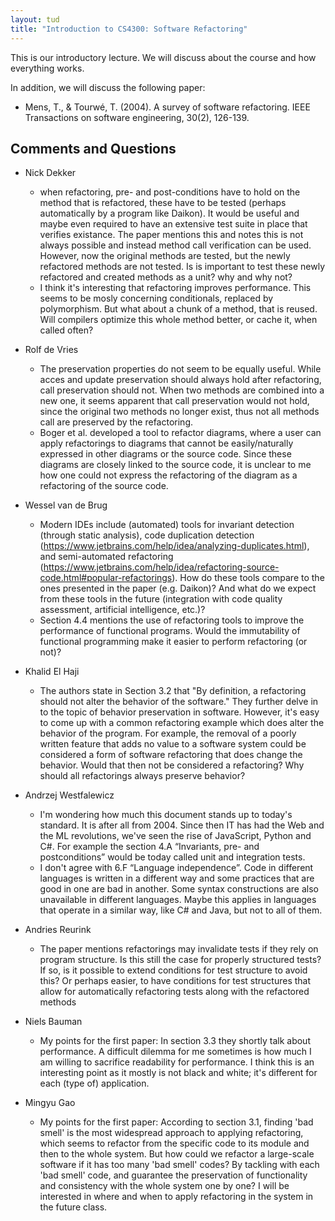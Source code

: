 ```yaml
---
layout: tud
title: "Introduction to CS4300: Software Refactoring"
---
```


This is our introductory lecture. We will discuss about the course and how everything works. 

In addition, we will discuss the following paper:

* Mens, T., & Tourwé, T. (2004). A survey of software refactoring. IEEE Transactions on software engineering, 30(2), 126-139.


## Comments and Questions

	
* Nick Dekker

	* when refactoring, pre- and post-conditions have to hold on the method that is refactored, these have to be tested (perhaps automatically by a program like Daikon). It would be useful and maybe even required to have an extensive test suite in place that verifies existance. The paper mentions this and notes this is not always possible and instead method call verification can be used. However, now the original methods are tested, but the newly refactored methods are not tested. Is is important to test these newly refactored and created methods as a unit? why and why not?
	* I think it's interesting that refactoring improves performance. This seems to be mosly concerning conditionals, replaced by polymorphism. But what about a chunk of a method, that is reused. Will compilers optimize this whole method better, or cache it, when called often?

* Rolf de Vries

	* The preservation properties do not seem to be equally useful. While acces and update preservation should always hold after refactoring, call preservation should not. When two methods are combined into a new one, it seems apparent that call preservation would not hold, since the original two methods no longer exist, thus not all methods call are preserved by the refactoring.
	* Boger et al. developed a tool to refactor diagrams, where a user can apply refactorings to diagrams that cannot be easily/naturally expressed in other diagrams or the source code. Since these diagrams are closely linked to the source code, it is unclear to me how one could not express the refactoring of the diagram as a refactoring of the source code.

* Wessel van de Brug

	* Modern IDEs include (automated) tools for invariant detection (through static analysis), code duplication detection (https://www.jetbrains.com/help/idea/analyzing-duplicates.html), and semi-automated refactoring (https://www.jetbrains.com/help/idea/refactoring-source-code.html#popular-refactorings). How do these tools compare to the ones presented in the paper (e.g. Daikon)? And what do we expect from these tools in the future (integration with code quality assessment, artificial intelligence, etc.)?
	* Section 4.4 mentions the use of refactoring tools to improve the performance of functional programs. Would the immutability of functional programming make it easier to perform refactoring (or not)?

* Khalid El Haji

	* The authors state in Section 3.2 that "By definition, a refactoring should not alter the behavior of the software." They further delve in to the topic of behavior preservation in software. However, it's easy to come up with a common refactoring example which does alter the behavior of the program. For example, the removal of a poorly written feature that adds no value to a software system could be considered a form of software refactoring that does change the behavior. Would that then not be considered a refactoring? Why should all refactorings always preserve behavior? 


* Andrzej Westfalewicz

	* I'm wondering how much this document stands up to today's standard. It is after all from 2004. Since then IT has had the Web and the ML revolutions, we've seen the rise of JavaScript, Python and C#. For example the section 4.A “Invariants, pre- and postconditions” would be today called unit and integration tests.
	* I don't agree with 6.F “Language independence”. Code in different languages is written in a different way and some practices that are good in one are bad in another. Some syntax constructions are also unavailable in different languages. Maybe this applies in languages that operate in a similar way, like C# and Java, but not to all of them.

	
* Andries Reurink

	* The paper mentions refactorings may invalidate tests if they rely on program structure. Is this still the case for properly structured tests? If so, is it possible to extend conditions for test structure to avoid this? Or perhaps easier, to have conditions for test structures that allow for automatically refactoring tests along  with the refactored methods

* Niels Bauman

	* My points for the first paper: In section 3.3 they shortly talk about performance. A difficult dilemma for me sometimes is how much I am willing to sacrifice readability for performance. I think this is an interesting point as it mostly is not black and white; it's different for each (type of) application.

* Mingyu Gao

	* My points for the first paper: According to section 3.1, finding 'bad smell' is the most widespread approach to applying refactoring, which seems to refactor from the specific code to its module and then to the whole system. But how could we refactor a large-scale software if it has too many 'bad smell' codes? By tackling with each 'bad smell' code, and guarantee the preservation of functionality and consistency with the whole system one by one? I will be interested in where and when to apply refactoring in the system in the future class.